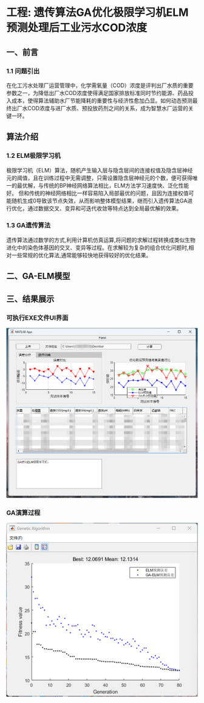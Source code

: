 # 工程: 遗传算法GA优化极限学习机ELM预测处理后工业污水COD浓度
## 一、前言
### 1.1 问题引出
在化工污水处理厂运营管理中，化学需氧量（COD）浓度是评判出厂水质的重要参数之一，为降低出厂水COD浓度使得满足国家排放标准同时节约能源、药品投入成本，使得算法辅助水厂节能降耗的重要性与经济性愈加凸显。如何动态预测最终出厂水COD浓度与进厂水质、预投放药剂之间的关系，成为智慧水厂运营的关键一环。
## 算法介绍

### 1.2 ELM极限学习机
极限学习机（ELM）算法，随机产生输入层与隐含层间的连接权值及隐含层神经元的阈值，且在训练过程中无需调整，只需设置隐含层神经元的个数，便可获得唯一的最优解，与传统的BP神经网络算法相比，ELM方法学习速度快、泛化性能好。
但和传统的神经网络相比一样容易陷入局部最优的问题，且因为连接权值可能随机生成0导致该节点失效，从而影响整体模型结果，继而引入遗传算法GA进行优化，通过数据交叉、变异和可迭代收敛等特点达到全局最优解的效果。

### 1.3 GA遗传算法
遗传算法通过数学的方式,利用计算机仿真运算,将问题的求解过程转换成类似生物进化中的染色体基因的交叉、变异等过程。在求解较为复杂的组合优化问题时,相对一些常规的优化算法,通常能够较快地获得较好的优化结果。

## 二、GA-ELM模型



## 三、结果展示

### 可执行EXE文件UI界面
<div align="center">
  <img src="https://github.com/cxd980125/GA-ELM-purified-sewage-predicate-model/blob/master/image/%E6%B0%B4%E5%A4%84%E7%90%86%E6%A8%A1%E5%9E%8BUI%E7%95%8C%E9%9D%A2.png">
</div>

### GA演算过程

<div align="center">
  <img src="https://github.com/cxd980125/GA-ELM-purified-sewage-predicate-model/blob/master/image/GA%E6%BC%94%E7%AE%97%E7%BB%93%E6%9E%9C.png">
</div>
